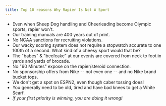 ```yaml
---
title: Top 10 reasons Why Rapier Is Not A Sport
---
```


* Even when Sheep Dog handling and Cheerleading become Olympic sports, rapier won't.
* Our training manuals are 400 years out of print.
* No NCAA sanctions for recruiting violations.
* Our wacky scoring system does not require a stopwatch accurate to one 100th of a second. What kind of a cheesy sport would that be?
* The "babes" & "beefcake" at our events are covered from neck to foot in yards and yards of brocade.
* No "60 Minutes" expose on the rapier/steroid connection.
* No sponsorship offers from Nike -- not even one -- and no Nike brand bucket tops.
* We don't get a spot on ESPN2, even though caber tossing does!
* You generally need to be old, tired and have bad knees to get a White Scarf.
* *If your first priority is winning, you are doing it wrong!*
